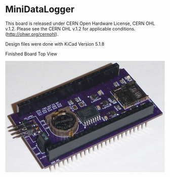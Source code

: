 # MiniDataLogger

This board is released under CERN Open Hardware License, CERN OHL v.1.2. Please see the CERN OHL v.1.2 for applicable conditions. (http://ohwr.org/cernohl).

Design files were done with KiCad Version 5.1.8

Finished Board Top View

![alt text](https://github.com/Sd4Projects/MiniDataLogger/blob/main/DataLoggerTop.jpg?raw=true "finishedboard")
